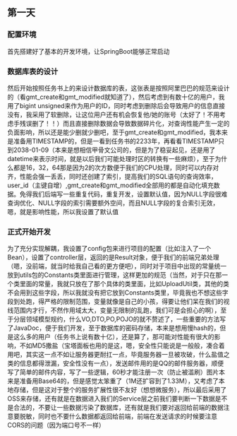 ## 第一天

### 配置环境

首先搭建好了基本的开发环境，让SpringBoot能够正常启动

### 数据库表的设计

然后开始按照任务书上的来设计数据库的表，这张表是按照阿里巴巴的规范来设计的（看gmt_create和gmt_modified就知道了），然后考虑到有数十亿的用户，我用了bigint unsigned来作为用户的ID，同时考虑到删除后会导致用户的信息直接没有，我采用了软删除，让这位用户还有机会恢复他/她的账号（太好了！不用考虑手残误删了！！）而且直接删除数据会导致数据碎片化，对查询性能产生一定的负面影响，所以还是能少删就少删吧，至于gmt_create和gmt_modified，我本来是准备用TIMESTAMP的，但是一看到任务书的2233年，再看看TIMESTAMP只到2038-01-09（本来是想相信甲骨文公司的，但是为了稳妥起见，还是用了datetime来表示时间，就是以后我们可能处理时区的转换有一些麻烦），至于为什么都是16，32，64那是因为2的次方数便于我们的CPU处理，同时可以内存对齐，性能会强一丢丢，同时还创建了索引，提高我们的SQL语句的查询效率，user_id（主键自增）,gmt_create和gmt_modified全部用的都是自动化填充数据。免得我们后端写一些重复代码，重复开发，设置默认值，因为NULL字段很难查询优化、NULL字段的索引需要额外空间，而且NULL字段的复合索引无效，嗯，就是影响性能，所以我设置了默认值

### 正式开始开发

为了充分实现解耦，我设置了config包来进行项目的配置（比如注入了一个Bean），设置了controller层，返回的是Result对象，便于我们的前端兄弟处理（嗯，没前端，就当时给我自己看的更方便吧），同时对于项目中出现的常量统一放到utils包的Constants类里面进行管理，这样更加的规范（当然，对于只在那一个类里面的常量，我就只放在了那个具体的类里面，比如UploadUtil类，其他的类不会用到这些字段，所以我就没有把它放到Constants类里，毕竟我也不想这些字段到处跑，得严格的限制范围，变量就像是自己的小孩，得要让他们呆在我们的视线范围内才行，不然作用域太大，变量无限制的乱跑，我们可是会担心的啊），至于分层领域模型规约，什么VO,DTO,PO,POJO的就不赘述了，一些重要的方法写了JavaDoc，便于我们开发，至于数据库的密码存储，本来是想用慢hash的，但是这么多的用户（任务书上说有数十亿），还是算了，那可能对性能有很大的影响，不如MD5撒盐（宝塔面板也用的是这，嗯，安全性只能说是一般般，凑合着用吧，其实这一点不如让服务器更耐扛一点，毕竟服务器一旦被攻破，什么盐值之类的信息都得泄漏，安全性没有一点），发送邮件用的是QQ的邮件服务器，顺便写了简单的邮件内容，写了一些逻辑，60秒才能注册一次（防止被滥刷）图片本来是准备用Base64的，但是感觉太笨重了（1M还扩容到了1.33M），又考虑了本地存储，但是这对于整个的服务扩展性很不友好（想想微服务），所以最后采用了OSS来存储，还有就是在数据进入我们的Service层之前我们要判断一下数据是不是合法的，不要让一些数据污染了数据库，还有就是我们要对返回给前端的数据注意要脱敏，同时也不要什么数据都返回给前端，前端在发送请求的时候要注意CORS的问题（因为端口号不一样）
